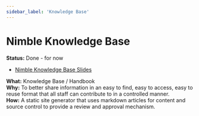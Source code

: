 ```yaml
---
sidebar_label: 'Knowledge Base'
---
```


# Nimble Knowledge Base

**Status:** Done - for now

- [Nimble Knowledge Base Slides](https://sinewgroupltd-my.sharepoint.com/:p:/g/personal/ndunlop_Nimble_com/EU7GD9jj4HNCk-V1wZLLTu4BYQw-jiKi6i5ZBxtyTQeYbA?e=kX9e6h)

**What:** Knowledge Base / Handbook  
**Why:** To better share information in an easy to find, easy to access, easy to reuse format that all staff can contribute to in a controlled manner.  
**How:** A static site generator that uses markdown articles for content and source control to provide a review and approval mechanism.  

